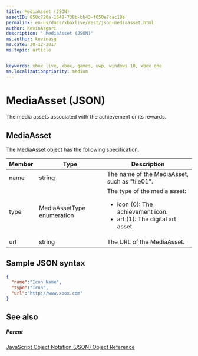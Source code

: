 ```yaml
---
title: MediaAsset (JSON)
assetID: 858c720a-1648-738b-bb43-f050e7cac19e
permalink: en-us/docs/xboxlive/rest/json-mediaasset.html
author: KevinAsgari
description: ' MediaAsset (JSON)'
ms.author: kevinasg
ms.date: 20-12-2017
ms.topic: article


keywords: xbox live, xbox, games, uwp, windows 10, xbox one
ms.localizationpriority: medium
---
```



# MediaAsset (JSON)
The media assets associated with the achievement or its rewards.
<a id="ID4EN"></a>


## MediaAsset

The MediaAsset object has the following specification.

| Member| Type| Description|
| --- | --- | --- |
| name| string| The name of the MediaAsset, such as "tile01".|
| type| MediaAssetType enumeration| The type of the media asset: <ul><li>icon (0): The achievement icon.</li><li>art (1): The digital art asset.</li></ul> | 
| url| string| The URL of the MediaAsset.|

<a id="ID4EFC"></a>


## Sample JSON syntax


```json
{
  "name":"Icon Name",
  "type":"Icon",
  "url":"http://www.xbox.com"
}

```


<a id="ID4EOC"></a>


## See also

<a id="ID4EQC"></a>


##### Parent

[JavaScript Object Notation (JSON) Object Reference](atoc-xboxlivews-reference-json.md)
